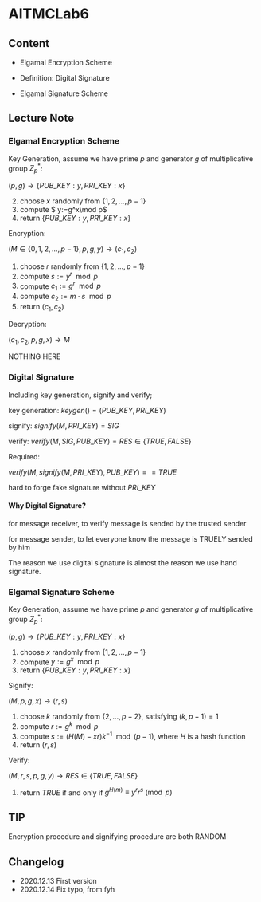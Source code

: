 # AITMCLab6

## Content

* Elgamal Encryption Scheme

* Definition: Digital Signature

* Elgamal Signature Scheme

## Lecture Note

### Elgamal Encryption Scheme

Key Generation, assume we have prime $p$ and generator $g$ of multiplicative group $Z^*_p$:

$(p, g) \rightarrow \{PUB\_KEY: y, PRI\_KEY: x\}$ 

2. choose $x$ randomly from $\{1,2,...,p-1\}$
3. compute $ y:=g^x\mod p$
4. return $\{PUB\_KEY:y, PRI\_KEY: x\}$

Encryption:

$(M\in \{0,1,2,...,p-1\},p,g,y)\rightarrow (c_1,c_2)$

1. choose $r$ randomly from $\{1,2,..., p-1\}$
2. compute $s:=y^r \mod p$
3. compute $c_1:=g^r\mod p$
4. compute $c_2:=m\cdot s\mod p$
5. return $(c_1, c_2)$

Decryption:

$(c_1,c_2, p,g, x)\rightarrow M$

NOTHING HERE

### Digital Signature

Including key generation, signify and verify; 

key generation: $keygen()=(PUB\_KEY, PRI\_KEY)$

signify: $signify(M,PRI\_KEY)=SIG$

verify: $verify(M, SIG, PUB\_KEY)=RES\in \{TRUE,FALSE\}$

Required:

$verify(M, signify(M, PRI\_KEY), PUB\_KEY)==TRUE$

hard to forge fake signature without $PRI\_KEY$

#### Why Digital Signature?

for message receiver, to verify message is sended by the trusted sender

for message sender, to let everyone know the message is TRUELY sended by him

The reason we use digital signature is almost the reason we use hand signature.

### Elgamal Signature Scheme

Key Generation, assume we have prime $p$ and generator $g$ of multiplicative group $Z^*_p$:

$(p,g)\rightarrow \{PUB\_KEY: y, PRI\_KEY: x\}$

1. choose $x$ randomly from $\{1,2,..., p-1\}$
2. compute $y:=g^x\mod p$
3. return $\{PUB\_KEY: y, PRI\_KEY:x\}$

Signify:

$(M, p, g, x)\rightarrow (r, s)$

1. choose $k$ randomly from $\{2,...,p-2\}$, satisfying $(k,p-1)=1$
2. compute $r:=g^k\mod p$
3. compute $s:=(H(M)-xr)k^{-1}\mod (p-1)$, where $H$ is a hash function
4. return $(r, s)$

Verify:

$(M,r,s,p,g, y)\rightarrow RES\in\{TRUE,FALSE\}$

1. return $TRUE$ if and only if $g^{H(m)}\equiv y^rr^s\pmod p$

## TIP

Encryption procedure and signifying procedure are both RANDOM

## Changelog

* 2020.12.13 First version
* 2020.12.14 Fix typo, from fyh
